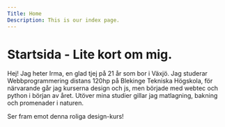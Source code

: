 ```yaml
---
Title: Home
Description: This is our index page.
---
```


Startsida - Lite kort om mig.
==========================


Hej! Jag heter Irma, en glad tjej på 21 år som bor i Växjö. Jag studerar Webbprogrammering distans 120hp på Blekinge Tekniska Högskola, 
för närvarande går jag kurserna design och js, men började med webtec och python i början av året. Utöver mina studier gillar jag matlagning, bakning och promenader i naturen. 

Ser fram emot denna roliga design-kurs!
